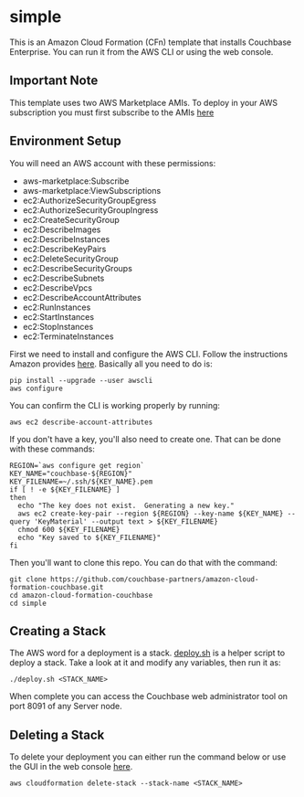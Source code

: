 # simple

This is an Amazon Cloud Formation (CFn) template that installs Couchbase Enterprise.  You can run it from the AWS CLI or using the web console.

## Important Note

This template uses two AWS Marketplace AMIs.  To deploy in your AWS subscription you must first subscribe to the AMIs [here](https://aws.amazon.com/marketplace/seller-profile?id=1a064a14-5ac2-4980-9167-15746aabde72)

## Environment Setup

You will need an AWS account with these permissions:
* aws-marketplace:Subscribe
* aws-marketplace:ViewSubscriptions
* ec2:AuthorizeSecurityGroupEgress
* ec2:AuthorizeSecurityGroupIngress
* ec2:CreateSecurityGroup
* ec2:DescribeImages
* ec2:DescribeInstances
* ec2:DescribeKeyPairs
* ec2:DeleteSecurityGroup
* ec2:DescribeSecurityGroups
* ec2:DescribeSubnets
* ec2:DescribeVpcs
* ec2:DescribeAccountAttributes
* ec2:RunInstances
* ec2:StartInstances
* ec2:StopInstances
* ec2:TerminateInstances

First we need to install and configure the AWS CLI.  Follow the instructions Amazon provides [here](http://docs.aws.amazon.com/cli/latest/userguide/installing.html).  Basically all you need to do is:

    pip install --upgrade --user awscli
    aws configure

You can confirm the CLI is working properly by running:

    aws ec2 describe-account-attributes

If you don't have a key, you'll also need to create one.  That can be done with these commands:

    REGION=`aws configure get region`
    KEY_NAME="couchbase-${REGION}"
    KEY_FILENAME=~/.ssh/${KEY_NAME}.pem
    if [ ! -e ${KEY_FILENAME} ]
    then
      echo "The key does not exist.  Generating a new key."
      aws ec2 create-key-pair --region ${REGION} --key-name ${KEY_NAME} --query 'KeyMaterial' --output text > ${KEY_FILENAME}
      chmod 600 ${KEY_FILENAME}
      echo "Key saved to ${KEY_FILENAME}"
    fi

Then you'll want to clone this repo.  You can do that with the command:

    git clone https://github.com/couchbase-partners/amazon-cloud-formation-couchbase.git
    cd amazon-cloud-formation-couchbase
    cd simple

## Creating a Stack

The AWS word for a deployment is a stack.  [deploy.sh](deploy.sh) is a helper script to deploy a stack.  Take a look at it and modify any variables, then run it as:

    ./deploy.sh <STACK_NAME>

When complete you can access the Couchbase web administrator tool on port 8091 of any Server node.

## Deleting a Stack

To delete your deployment you can either run the command below or use the GUI in the web console [here](https://console.aws.amazon.com/cloudformation/home).

    aws cloudformation delete-stack --stack-name <STACK_NAME>
